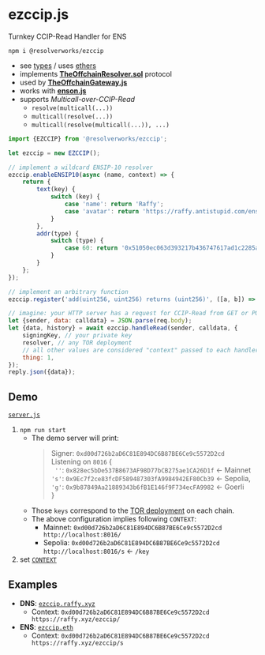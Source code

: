 # ezccip.js
Turnkey CCIP-Read Handler for ENS

`npm i @resolverworks/ezccip`
* see [types](./dist/index.d.ts) / uses [ethers](https://github.com/ethers-io/ethers.js/)
* implements [**TheOffchainResolver.sol**](https://github.com/resolverworks/TheOffchainResolver.sol) protocol
* used by [**TheOffchainGateway.js**](https://github.com/resolverworks/TheOffchainGateway.js)
* works with [**enson.js**](https://github.com/resolverworks/enson.js)
* supports *Multicall-over-CCIP-Read*
    * `resolve(multicall(...))`
    * `multicall(resolve(...))`
    * `multicall(resolve(multicall(...)), ...)`

```js
import {EZCCIP} from '@resolverworks/ezccip';

let ezccip = new EZCCIP();

// implement a wildcard ENSIP-10 resolver
ezccip.enableENSIP10(async (name, context) => {
    return {
        text(key) {
            switch (key) {
                case 'name': return 'Raffy';
                case 'avatar': return 'https://raffy.antistupid.com/ens.jpg';
            }
        },
        addr(type) {
            switch (type) {
                case 60: return '0x51050ec063d393217b436747617ad1c2285aeeee';
            }
        }
    };
});

// implement an arbitrary function
ezccip.register('add(uint256, uint256) returns (uint256)', ([a, b]) => [a + b]);

// imagine: your HTTP server has a request for CCIP-Read from GET or POST
let {sender, data: calldata} = JSON.parse(req.body);
let {data, history} = await ezccip.handleRead(sender, calldata, {
    signingKey, // your private key
    resolver, // any TOR deployment
    // all other values are considered "context" passed to each handler
    thing: 1,
});
reply.json({data});
```

## Demo

[`server.js`](./test/server.js)
1. `npm run start`
    * The demo server will print:
        > Signer: `0xd00d726b2aD6C81E894DC6B87BE6Ce9c5572D2cd`\
        > Listening on `8016` {\
        > ` ''`: `0x828ec5bDe537B8673AF98D77bCB275ae1CA26D1f` &larr; Mainnet\
        > `'s'`: `0x9Ec7f2ce83fcDF589487303fA9984942EF80Cb39` &larr; Sepolia,\
        > `'g'`: `0x9b87849Aa21889343b6fB1E146f9F734ecFA9982` &larr; Goerli\
        > }
    * Those `keys` correspond to the [TOR deployment](https://github.com/resolverworks/TheOffchainResolver.sol) on each chain.
    * The above configuration implies following `CONTEXT`:
        * Mainnet: `0xd00d726b2aD6C81E894DC6B87BE6Ce9c5572D2cd http://localhost:8016/`
        * Sepolia: `0xd00d726b2aD6C81E894DC6B87BE6Ce9c5572D2cd http://localhost:8016/s` &larr; `/key`
1. set [`CONTEXT`](https://github.com/resolverworks/TheOffchainResolver.sol#context-format)

## Examples

* **DNS**: [`ezccip.raffy.xyz`](https://adraffy.github.io/ens-normalize.js/test/resolver.html#ezccip.raffy.xyz)
    * Context: `0xd00d726b2aD6C81E894DC6B87BE6Ce9c5572D2cd https://raffy.xyz/ezccip/`
* **ENS**: [`ezccip.eth`](https://adraffy.github.io/ens-normalize.js/test/resolver.html?sepolia#ezccip.eth)
    * Context: `0xd00d726b2aD6C81E894DC6B87BE6Ce9c5572D2cd https://raffy.xyz/ezccip/s`

